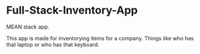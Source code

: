 # Full-Stack-Inventory-App

MEAN stack app.

This app is made for inventorying items for a company. Things like who has that laptop or who has that keyboard.
